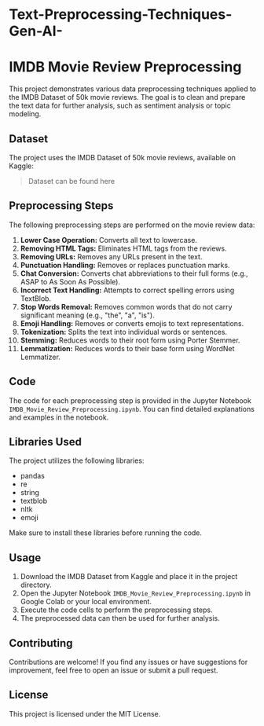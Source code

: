 # Text-Preprocessing-Techniques-Gen-AI-

# IMDB Movie Review Preprocessing

This project demonstrates various data preprocessing techniques applied to the IMDB Dataset of 50k movie reviews. The goal is to clean and prepare the text data for further analysis, such as sentiment analysis or topic modeling.

## Dataset

The project uses the IMDB Dataset of 50k movie reviews, available on Kaggle:

>Dataset can be found here


## Preprocessing Steps

The following preprocessing steps are performed on the movie review data:

1. **Lower Case Operation:** Converts all text to lowercase.
2. **Removing HTML Tags:** Eliminates HTML tags from the reviews.
3. **Removing URLs:** Removes any URLs present in the text.
4. **Punctuation Handling:** Removes or replaces punctuation marks.
5. **Chat Conversion:** Converts chat abbreviations to their full forms (e.g., ASAP to As Soon As Possible).
6. **Incorrect Text Handling:** Attempts to correct spelling errors using TextBlob.
7. **Stop Words Removal:** Removes common words that do not carry significant meaning (e.g., "the", "a", "is").
8. **Emoji Handling:** Removes or converts emojis to text representations.
9. **Tokenization:** Splits the text into individual words or sentences.
10. **Stemming:** Reduces words to their root form using Porter Stemmer.
11. **Lemmatization:** Reduces words to their base form using WordNet Lemmatizer.

## Code

The code for each preprocessing step is provided in the Jupyter Notebook `IMDB_Movie_Review_Preprocessing.ipynb`. You can find detailed explanations and examples in the notebook.

## Libraries Used

The project utilizes the following libraries:

- pandas
- re
- string
- textblob
- nltk
- emoji

Make sure to install these libraries before running the code.

## Usage

1. Download the IMDB Dataset from Kaggle and place it in the project directory.
2. Open the Jupyter Notebook `IMDB_Movie_Review_Preprocessing.ipynb` in Google Colab or your local environment.
3. Execute the code cells to perform the preprocessing steps.
4. The preprocessed data can then be used for further analysis.

## Contributing

Contributions are welcome! If you find any issues or have suggestions for improvement, feel free to open an issue or submit a pull request.

## License

This project is licensed under the MIT License.
